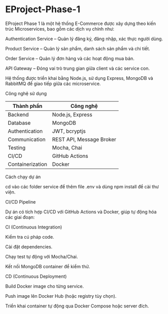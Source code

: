 ﻿# EProject-Phase-1

EProject Phase 1 là một hệ thống E-Commerce được xây dựng theo kiến trúc Microservices, bao gồm các dịch vụ chính như:

Authentication Service – Quản lý đăng ký, đăng nhập, xác thực người dùng.

Product Service – Quản lý sản phẩm, danh sách sản phẩm và chi tiết.

Order Service – Quản lý đơn hàng và các hoạt động mua bán.

API Gateway – Đóng vai trò trung gian giữa client và các service con.


Hệ thống được triển khai bằng Node.js, sử dụng Express, MongoDB và RabbitMQ để giao tiếp giữa các microservice.


Công nghệ sử dụng

| Thành phần       | Công nghệ                |
| ---------------- | ------------------------ |
| Backend          | Node.js, Express         |
| Database         | MongoDB                  |
| Authentication   | JWT, bcryptjs            |
| Communication    | REST API, Message Broker |
| Testing          | Mocha, Chai              |
| CI/CD            | GitHub Actions           |
| Containerization | Docker                   |

Cách chạy dự án

cd vào các folder service để thêm file .env và dùng npm install để cài thư viện.


CI/CD Pipeline

Dự án có tích hợp CI/CD với GitHub Actions và Docker, giúp tự động hóa các giai đoạn:


CI (Continuous Integration)

Kiểm tra cú pháp code.

Cài đặt dependencies.

Chạy test tự động với Mocha/Chai.

Kết nối MongoDB container để kiểm thử.


CD (Continuous Deployment)

Build Docker image cho từng service.

Push image lên Docker Hub (hoặc registry tùy chọn).

Triển khai container tự động qua Docker Compose hoặc server đích.

